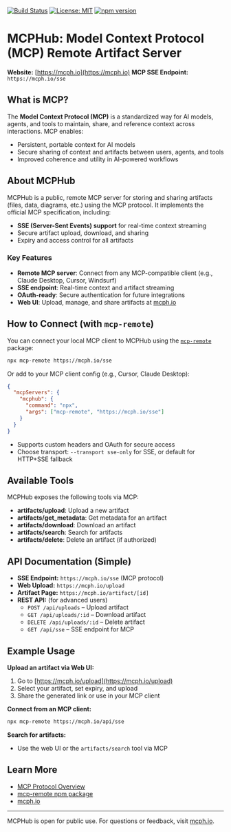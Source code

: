 [![Build Status](https://github.com/yourusername/MCPHub/actions/workflows/ci.yml/badge.svg)](https://github.com/yourusername/MCPHub/actions)
[![License: MIT](https://img.shields.io/badge/License-MIT-yellow.svg)](https://opensource.org/licenses/MIT)
[![npm version](https://img.shields.io/npm/v/mcp-hub.svg)](https://www.npmjs.com/package/mcp-hub)

# MCPHub: Model Context Protocol (MCP) Remote Artifact Server

**Website:** [https://mcph.io](https://mcph.io)
**MCP SSE Endpoint:** `https://mcph.io/sse`

## What is MCP?

The **Model Context Protocol (MCP)** is a standardized way for AI models, agents, and tools to maintain, share, and reference context across interactions. MCP enables:

- Persistent, portable context for AI models
- Secure sharing of context and artifacts between users, agents, and tools
- Improved coherence and utility in AI-powered workflows

## About MCPHub

MCPHub is a public, remote MCP server for storing and sharing artifacts (files, data, diagrams, etc.) using the MCP protocol. It implements the official MCP specification, including:

- **SSE (Server-Sent Events) support** for real-time context streaming
- Secure artifact upload, download, and sharing
- Expiry and access control for all artifacts

### Key Features

- **Remote MCP server**: Connect from any MCP-compatible client (e.g., Claude Desktop, Cursor, Windsurf)
- **SSE endpoint**: Real-time context and artifact streaming
- **OAuth-ready**: Secure authentication for future integrations
- **Web UI**: Upload, manage, and share artifacts at [mcph.io](https://mcph.io)

## How to Connect (with `mcp-remote`)

You can connect your local MCP client to MCPHub using the [`mcp-remote`](https://www.npmjs.com/package/mcp-remote) package:

```sh
npx mcp-remote https://mcph.io/sse
```

Or add to your MCP client config (e.g., Cursor, Claude Desktop):

```json
{
  "mcpServers": {
    "mcphub": {
      "command": "npx",
      "args": ["mcp-remote", "https://mcph.io/sse"]
    }
  }
}
```

- Supports custom headers and OAuth for secure access
- Choose transport: `--transport sse-only` for SSE, or default for HTTP+SSE fallback

## Available Tools

MCPHub exposes the following tools via MCP:

- **artifacts/upload**: Upload a new artifact
- **artifacts/get_metadata**: Get metadata for an artifact
- **artifacts/download**: Download an artifact
- **artifacts/search**: Search for artifacts
- **artifacts/delete**: Delete an artifact (if authorized)

## API Documentation (Simple)

- **SSE Endpoint:** `https://mcph.io/sse` (MCP protocol)
- **Web Upload:** `https://mcph.io/upload`
- **Artifact Page:** `https://mcph.io/artifact/[id]`
- **REST API:** (for advanced users)
  - `POST /api/uploads` – Upload artifact
  - `GET /api/uploads/:id` – Download artifact
  - `DELETE /api/uploads/:id` – Delete artifact
  - `GET /api/sse` – SSE endpoint for MCP

## Example Usage

**Upload an artifact via Web UI:**

1. Go to [https://mcph.io/upload](https://mcph.io/upload)
2. Select your artifact, set expiry, and upload
3. Share the generated link or use in your MCP client

**Connect from an MCP client:**

```sh
npx mcp-remote https://mcph.io/api/sse
```

**Search for artifacts:**

- Use the web UI or the `artifacts/search` tool via MCP

## Learn More

- [MCP Protocol Overview](https://github.com/cloudflare/agents/tree/main/examples/mcp)
- [mcp-remote npm package](https://www.npmjs.com/package/mcp-remote)
- [mcph.io](https://mcph.io)

---

MCPHub is open for public use. For questions or feedback, visit [mcph.io](https://mcph.io).
